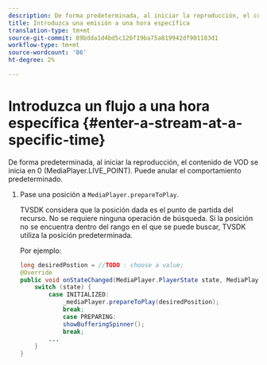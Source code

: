 ```yaml
---
description: De forma predeterminada, al iniciar la reproducción, el contenido de VOD se inicia en 0 (MediaPlayer.LIVE_POINT). Puede anular el comportamiento predeterminado.
title: Introduzca una emisión a una hora específica
translation-type: tm+mt
source-git-commit: 89bdda1d4bd5c126f19ba75a819942df901183d1
workflow-type: tm+mt
source-wordcount: '86'
ht-degree: 2%

---
```



# Introduzca un flujo a una hora específica {#enter-a-stream-at-a-specific-time}

De forma predeterminada, al iniciar la reproducción, el contenido de VOD se inicia en 0 (MediaPlayer.LIVE_POINT). Puede anular el comportamiento predeterminado.

1. Pase una posición a `MediaPlayer.prepareToPlay`.

   TVSDK considera que la posición dada es el punto de partida del recurso. No se requiere ninguna operación de búsqueda. Si la posición no se encuentra dentro del rango en el que se puede buscar, TVSDK utiliza la posición predeterminada.

   Por ejemplo:

   ```java
   long desiredPostion = //TODO : choose a value; 
   @Override 
   public void onStateChanged(MediaPlayer.PlayerState state, MediaPlayerNotification notification) { 
       switch (state) { 
           case INITIALIZED: 
               _mediaPlayer.prepareToPlay(desiredPosition); 
               break; 
               case PREPARING: 
               showBufferingSpinner(); 
               break; 
           ... 
       } 
   } 
   ```

